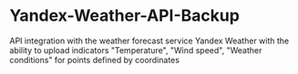 # Yandex-Weather-API-Backup

API integration with the weather forecast service Yandex Weather with the ability to upload indicators "Temperature", "Wind speed", "Weather conditions" for points defined by coordinates
